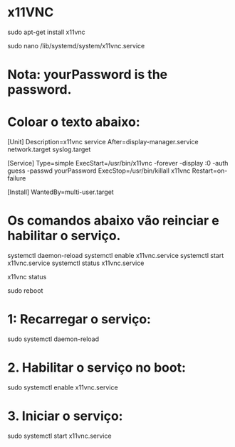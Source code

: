 
# x11VNC
sudo apt-get install x11vnc

sudo nano /lib/systemd/system/x11vnc.service

# Nota: yourPassword is the password.
# Coloar o texto abaixo:

[Unit]
Description=x11vnc service
After=display-manager.service network.target syslog.target

[Service]
Type=simple
ExecStart=/usr/bin/x11vnc -forever -display :0 -auth guess -passwd yourPassword
ExecStop=/usr/bin/killall x11vnc
Restart=on-failure

[Install]
WantedBy=multi-user.target



# Os comandos abaixo vão reinciar e habilitar o serviço.

systemctl daemon-reload
systemctl enable x11vnc.service
systemctl start x11vnc.service
systemctl status x11vnc.service


x11vnc status


sudo reboot

# 1: Recarregar o serviço:

sudo systemctl daemon-reload

# 2. Habilitar o serviço no boot:

sudo systemctl enable x11vnc.service

# 3. Iniciar o serviço:

sudo systemctl start x11vnc.service
